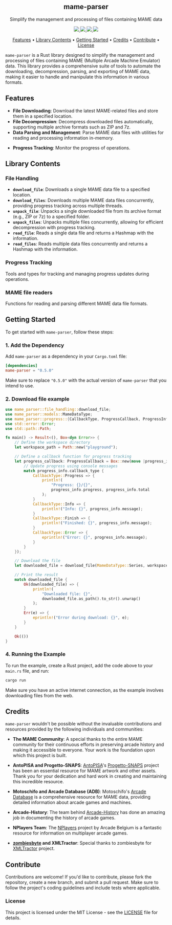 <h2 align="center">mame-parser</h2>

<p align="center">Simplify the management and processing of files containing MAME data</p>

<p align="center">
    <a href="https://crates.io/crates/mame-parser">
        <img src="https://img.shields.io/crates/v/mame-parser.svg" />
    </a>
    <a href="https://docs.rs/mame-parser">
        <img src="https://docs.rs/mame-parser/badge.svg" />
    </a>
    <a href="https://github.com/retro-arcade-games/mame-parser/actions/workflows/format-and-test.yml">
        <img src="https://github.com/retro-arcade-games/mame-parser/actions/workflows/format-and-test.yml/badge.svg" />
    </a>
    <a href="https://github.com/retro-arcade-games/mame-parser/blob/main/LICENSE">
        <img src="https://img.shields.io/github/license/retro-arcade-games/mame-parser">
    </a>
</p>

<p align="center">
  <a href="#features">Features</a> •
  <a href="#library-contents">Library Contents</a> •
  <a href="#getting-started">Getting Started</a> •
  <a href="#credits">Credits</a> •
  <a href="#contribute">Contribute</a> •
  <a href="#license">License</a>
</p>

`mame-parser` is a Rust library designed to simplify the management and processing of files containing MAME (Multiple Arcade Machine Emulator) data. This library provides a comprehensive suite of tools to automate the downloading, decompression, parsing, and exporting of MAME data, making it easier to handle and manipulate this information in various formats.

## Features

- **File Downloading**: Download the latest MAME-related files and store them in a specified location.
- **File Decompression**: Decompress downloaded files automatically, supporting multiple archive formats such as ZIP and 7z.
- **Data Parsing and Management**: Parse MAME data files with utilities for reading and processing information in-memory.
<!-- - **Multi-format Exporting**: Export parsed data to various formats, including JSON, CSV, and SQLite. -->
- **Progress Tracking**: Monitor the progress of operations.

## Library Contents

### File Handling

- **`download_file`**: Downloads a single MAME data file to a specified location.
- **`download_files`**: Downloads multiple MAME data files concurrently, providing progress tracking across multiple threads.
- **`unpack_file`**: Unpacks a single downloaded file from its archive format (e.g., ZIP or 7z) to a specified folder.
- **`unpack_files`**: Unpacks multiple files concurrently, allowing for efficient decompression with progress tracking.
- **`read_file`**: Reads a single data file and returns a Hashmap with the information.
- **`read_files`**: Reads multiple data files concurrently and returns a Hashmap with the information.

### Progress Tracking

Tools and types for tracking and managing progress updates during operations.

### MAME file readers

Functions for reading and parsing different MAME data file formats.

## Getting Started

To get started with `mame-parser`, follow these steps:

### 1. Add the Dependency

Add `mame-parser` as a dependency in your `Cargo.toml` file:

```toml
[dependencies]
mame-parser = "0.5.0"
```

Make sure to replace `"0.5.0"` with the actual version of `mame-parser` that you intend to use.

### 2. Download file example

```rust
use mame_parser::file_handling::download_file;
use mame_parser::models::MameDataType;
use mame_parser::progress::{CallbackType, ProgressCallback, ProgressInfo};
use std::error::Error;
use std::path::Path;

fn main() -> Result<(), Box<dyn Error>> {
    // Define the workspace directory
    let workspace_path = Path::new("playground");

    // Define a callback function for progress tracking
    let progress_callback: ProgressCallback = Box::new(move |progress_info: ProgressInfo| {
        // Update progress using console messages
        match progress_info.callback_type {
            CallbackType::Progress => {
                println!(
                    "Progress: {}/{}",
                    progress_info.progress, progress_info.total
                );
            }
            CallbackType::Info => {
                println!("Info: {}", progress_info.message);
            }
            CallbackType::Finish => {
                println!("Finished: {}", progress_info.message);
            }
            CallbackType::Error => {
                eprintln!("Error: {}", progress_info.message);
            }
        }
    });

    // Download the file
    let downloaded_file = download_file(MameDataType::Series, workspace_path, progress_callback);

    // Print the result
    match downloaded_file {
        Ok(downloaded_file) => {
            println!(
                "Downloaded file: {}",
                downloaded_file.as_path().to_str().unwrap()
            );
        }
        Err(e) => {
            eprintln!("Error during download: {}", e);
        }
    }

    Ok(())
}

```

### 4. Running the Example

To run the example, create a Rust project, add the code above to your `main.rs` file, and run:

```bash
cargo run
```

Make sure you have an active internet connection, as the example involves downloading files from the web.

## Credits

`mame-parser` wouldn't be possible without the invaluable contributions and resources provided by the following individuals and communities:

- **The MAME Community**: A special thanks to the entire MAME community for their continuous efforts in preserving arcade history and making it accessible to everyone. Your work is the foundation upon which this project is built.

- **AntoPISA and Progetto-SNAPS**: [AntoPISA](https://github.com/AntoPISA)'s [Progetto-SNAPS](https://www.progettosnaps.net) project has been an essential resource for MAME artwork and other assets. Thank you for your dedication and hard work in creating and maintaining this incredible resource.

- **Motoschifo and Arcade Database (ADB)**: Motoschifo's [Arcade Database](http://adb.arcadeitalia.net) is a comprehensive resource for MAME data, providing detailed information about arcade games and machines.

- **Arcade-History**: The team behind [Arcade-History](https://www.arcade-history.com) has done an amazing job in documenting the history of arcade games.

- **NPlayers Team**: The [NPlayers](https://nplayers.arcadebelgium.be) project by Arcade Belgium is a fantastic resource for information on multiplayer arcade games.

- **[zombiesbyte](https://github.com/zombiesbyte) and XMLTractor**: Special thanks to zombiesbyte for [XMLTractor](https://github.com/zombiesbyte/xmltractor) project.

## Contribute

Contributions are welcome! If you'd like to contribute, please fork the repository, create a new branch, and submit a pull request. Make sure to follow the project's coding guidelines and include tests where applicable.

### License

This project is licensed under the MIT License - see the [LICENSE](LICENSE) file for details.
